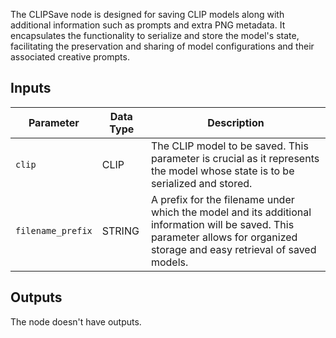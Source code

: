 The CLIPSave node is designed for saving CLIP models along with additional information such as prompts and extra PNG metadata. It encapsulates the functionality to serialize and store the model's state, facilitating the preservation and sharing of model configurations and their associated creative prompts.

## Inputs

| Parameter | Data Type   | Description |
|-----------|-------------|-------------|
| `clip`    | CLIP      | The CLIP model to be saved. This parameter is crucial as it represents the model whose state is to be serialized and stored. |
| `filename_prefix` | STRING   | A prefix for the filename under which the model and its additional information will be saved. This parameter allows for organized storage and easy retrieval of saved models. |

## Outputs

The node doesn't have outputs.
